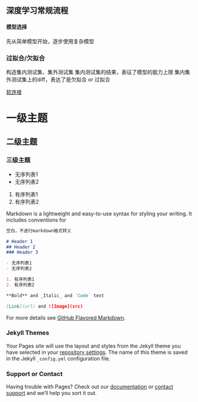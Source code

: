 ## 深度学习常规流程

#### 模型选择
  先从简单模型开始，逐步使用复杂模型
  
### 过拟合/欠拟合
  构造集内测试集、集外测试集
  集内测试集的结果，表征了模型的能力上限
  集内集外测试集上的diff，表达了是欠拟合 or 过拟合

[软连接](https://github.com/liuskate/liuskate.github.io/edit/master/index.md)

# 一级主题
## 二级主题
### 三级主题

- 无序列表1
- 无序列表2

1. 有序列表1
2. 有序列表2

Markdown is a lightweight and easy-to-use syntax for styling your writing. It includes conventions for

```markdown
空白，不进行markdown格式转义

# Header 1
## Header 2
### Header 3

- 无序列表1
- 无序列表2

1. 有序列表1
2. 有序列表2

**Bold** and _Italic_ and `Code` text

[Link](url) and ![Image](src)
```

For more details see [GitHub Flavored Markdown](https://guides.github.com/features/mastering-markdown/).

### Jekyll Themes

Your Pages site will use the layout and styles from the Jekyll theme you have selected in your [repository settings](https://github.com/liuskate/liuskate.github.io/settings). The name of this theme is saved in the Jekyll `_config.yml` configuration file.

### Support or Contact

Having trouble with Pages? Check out our [documentation](https://help.github.com/categories/github-pages-basics/) or [contact support](https://github.com/contact) and we’ll help you sort it out.
